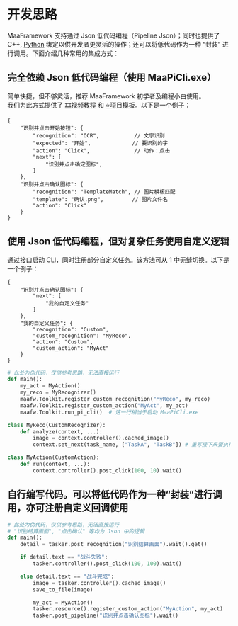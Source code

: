 # 开发思路

MaaFramework 支持通过 Json 低代码编程（Pipeline Json）；同时也提供了 C++, [Python](https://pypi.org/project/MaaFw/) 绑定以供开发者更灵活的操作；还可以将低代码作为一种 “封装” 进行调用。下面介绍几种常用的集成方式：

## 完全依赖 Json 低代码编程（使用 MaaPiCli.exe）

简单快捷，但不够灵活，推荐 MaaFramework 初学者及编程小白使用。  
我们为此方式提供了 [🎞️视频教程](https://www.bilibili.com/video/BV1yr421E7MW) 和 [⭐项目模板](https://github.com/MaaXYZ/MaaPracticeBoilerplate)。以下是一个例子：

```jsonc
{
    "识别并点击开始按钮": {
        "recognition": "OCR",           // 文字识别
        "expected": "开始",             // 要识别的字
        "action": "Click",              // 动作：点击
        "next": [
            "识别并点击确定图标",
        ]
    },
    "识别并点击确认图标": {
        "recognition": "TemplateMatch", // 图片模板匹配
        "template": "确认.png",         // 图片文件名
        "action": "Click"
    }
}
```

## 使用 Json 低代码编程，但对复杂任务使用自定义逻辑

通过接口启动 CLI，同时注册部分自定义任务。该方法可从 1 中无缝切换。以下是一个例子：

```jsonc
{
    "识别并点击确认图标": {
        "next": [
            "我的自定义任务"
        ]
    },
    "我的自定义任务": {
        "recognition": "Custom",
        "custom_recognition": "MyReco",
        "action": "Custom",
        "custom_action": "MyAct"
    }
}
```

```python
# 此处为伪代码，仅供参考思路，无法直接运行
def main():
    my_act = MyAction()
    my_reco = MyRecognizer()
    maafw.Toolkit.register_custom_recognition("MyReco", my_reco)
    maafw.Toolkit.register_custom_action("MyAct", my_act)
    maafw.Toolkit.run_pi_cli()  # 这一行相当于启动 MaaPiCli.exe

class MyReco(CustomRecognizer):
    def analyze(context, ...):
        image = context.controller().cached_image()
        context.set_next(task_name, ["TaskA", "TaskB"]) # 重写接下来要执行的任务

class MyAction(CustomAction):
    def run(context, ...):
        context.controller().post_click(100, 10).wait()
```

## 自行编写代码。可以将低代码作为一种“封装”进行调用，亦可注册自定义回调使用

```python
# 此处为伪代码，仅供参考思路，无法直接运行
# "识别结算画面", "点击确认" 等均为 Json 中的逻辑
def main():
    detail = tasker.post_recognition("识别结算画面").wait().get()

    if detail.text == "战斗失败":
        tasker.controller().post_click(100, 100).wait()

    else detail.text == "战斗完成":
        image = tasker.controller().cached_image()
        save_to_file(image)

        my_act = MyAction()
        tasker.resource().register_custom_action("MyAction", my_act)
        tasker.post_pipeline("识别并点击确认图标").wait()

```
